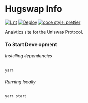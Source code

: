 # Hugswap Info

[![Lint](https://github.com/hswapprotocol/hugswap-info/workflows/Lint/badge.svg)](https://github.com/hswapprotocol/hugswap-info/actions?query=workflow%3ALint)
[![Deploy](https://github.com/hswapprotocol/hugswap-info/workflows/Deploy/badge.svg)](https://github.com/hswapprotocol/hugswap-info/actions?query=workflow%3ADeploy)
[![code style: prettier](https://img.shields.io/badge/code_style-prettier-ff69b4.svg?style=flat-square)](https://github.com/prettier/prettier)

Analytics site for the [Uniswap Protocol](https://uniswap.org).

### To Start Development

###### Installing dependencies
```bash
yarn
```

###### Running locally
```bash
yarn start
```
